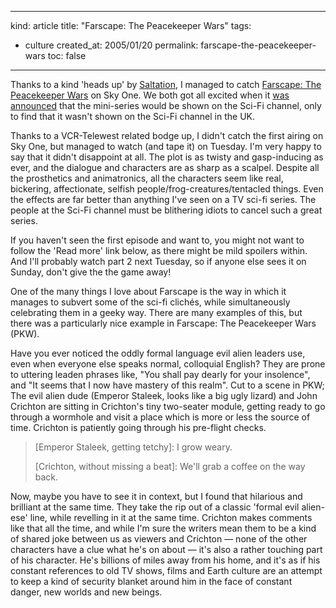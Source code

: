 -----
kind: article
title: "Farscape: The Peacekeeper Wars"
tags:
- culture
created_at: 2005/01/20
permalink: farscape-the-peacekeeper-wars
toc: false
-----

<p>Thanks to a kind 'heads up' by <a href="http://go-blog-go.blogspot.com/">Saltation</a>, I managed to catch <a href="http://www.imdb.com/title/tt0387736/">Farscape: The Peacekeeper Wars</a> on Sky One. We both got all excited when it <a href="http://www.rousette.org.uk/blog/archives/2004/08/26/new-farscape-mini-series/">was announced</a> that the mini-series would be shown on the Sci-Fi channel, only to find that it wasn't shown on the Sci-Fi channel in the UK.</p>

<p>Thanks to a VCR-Telewest related bodge up, I didn't catch the first airing on Sky One, but managed to watch (and tape it) on Tuesday. I'm very happy to say that it didn't disappoint at all. The plot is as twisty and gasp-inducing as ever, and the dialogue and characters are as sharp as a scalpel. Despite all the prosthetics and animatronics, all the characters seem like real, bickering, affectionate, selfish people/frog-creatures/tentacled things. Even the effects are far better than anything I've seen on a TV sci-fi series. The people at the Sci-Fi channel must be blithering idiots to cancel such a great series.</p>

<p>If you haven't seen the first episode and want to, you might not want to follow the 'Read more' link below, as there might be mild spoilers within. And I'll probably watch part 2 next Tuesday, so if anyone else sees it on Sunday, don't give the the game away!</p>

<p>One of the many things I love about Farscape is the way in which it manages to subvert some of the sci-fi clich&eacute;s, while simultaneously celebrating them in a geeky way. There are many examples of this, but there was a particularly nice example in Farscape: The Peacekeeper Wars (PKW).</p>

<p>Have you ever noticed the oddly formal language evil alien leaders use, even when everyone else speaks normal, colloquial English? They are prone to uttering leaden phrases like, "You shall pay dearly for your insolence", and "It seems that I now have mastery of this realm". Cut to a scene in PKW; The evil alien dude (Emperor Staleek, looks like a big ugly lizard) and John Crichton are sitting in Crichton's tiny two-seater module, getting ready to go through a wormhole and visit a place which is more or less the source of time. Crichton is patiently going through his pre-flight checks.</p>

<blockquote>
<p>[Emperor Staleek, getting tetchy]: I grow weary.</p>
<p>[Crichton, without missing a beat]: We'll grab a coffee on the way back.</p>
</blockquote>

<p>Now, maybe you have to see it in context, but I found that hilarious and brilliant at the same time. They take the rip out of a classic 'formal evil alien-ese' line, while revelling in it at the same time. Crichton makes comments like that all the time, and while I'm sure the writers mean them to be a kind of shared joke between us as viewers and Crichton &mdash; none of the other characters have a clue what he's on about &mdash; it's also a rather touching part of his character. He's billions of miles away from his home, and it's as if his constant references to old TV shows, films and Earth culture are an attempt to keep a kind of security blanket around him in the face of constant danger, new worlds and new beings.</p>
